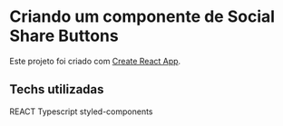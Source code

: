 # Criando um componente de Social Share Buttons

Este projeto foi criado com [Create React App](https://github.com/facebook/create-react-app).

## Techs utilizadas
 REACT
 Typescript
 styled-components
